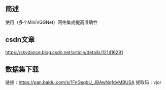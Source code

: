 ## 简述
使用（多个MiniVGGNet）网络集成提高准确性 

## csdn文章
https://skydance.blog.csdn.net/article/details/121416291

## 数据集下载
链接：https://pan.baidu.com/s/1FnGsqbU_JBAwNqfdvMBUSA
提取码：vjor
